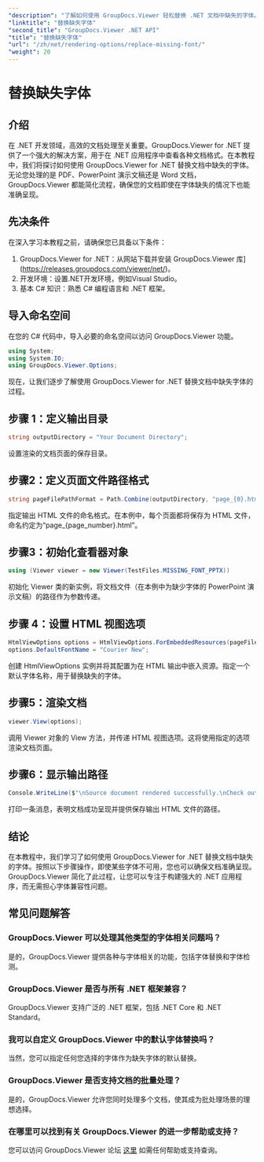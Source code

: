 ```yaml
---
"description": "了解如何使用 GroupDocs.Viewer 轻松替换 .NET 文档中缺失的字体。只需简单几步即可确保渲染准确。"
"linktitle": "替换缺失字体"
"second_title": "GroupDocs.Viewer .NET API"
"title": "替换缺失字体"
"url": "/zh/net/rendering-options/replace-missing-font/"
"weight": 20
---
```


# 替换缺失字体

## 介绍
在 .NET 开发领域，高效的文档处理至关重要。GroupDocs.Viewer for .NET 提供了一个强大的解决方案，用于在 .NET 应用程序中查看各种文档格式。在本教程中，我们将探讨如何使用 GroupDocs.Viewer for .NET 替换文档中缺失的字体。无论您处理的是 PDF、PowerPoint 演示文稿还是 Word 文档，GroupDocs.Viewer 都能简化流程，确保您的文档即使在字体缺失的情况下也能准确呈现。
## 先决条件
在深入学习本教程之前，请确保您已具备以下条件：
1. GroupDocs.Viewer for .NET：从网站下载并安装 GroupDocs.Viewer 库](https://releases.groupdocs.com/viewer/net/)。
2. 开发环境：设置.NET开发环境，例如Visual Studio。
3. 基本 C# 知识：熟悉 C# 编程语言和 .NET 框架。

## 导入命名空间
在您的 C# 代码中，导入必要的命名空间以访问 GroupDocs.Viewer 功能。

```csharp
using System;
using System.IO;
using GroupDocs.Viewer.Options;
```

现在，让我们逐步了解使用 GroupDocs.Viewer for .NET 替换文档中缺失字体的过程。
## 步骤 1：定义输出目录
```csharp
string outputDirectory = "Your Document Directory";
```
设置渲染的文档页面的保存目录。
## 步骤2：定义页面文件路径格式
```csharp
string pageFilePathFormat = Path.Combine(outputDirectory, "page_{0}.html");
```
指定输出 HTML 文件的命名格式。在本例中，每个页面都将保存为 HTML 文件，命名约定为“page_{page_number}.html”。
## 步骤3：初始化查看器对象
```csharp
using (Viewer viewer = new Viewer(TestFiles.MISSING_FONT_PPTX))
```
初始化 Viewer 类的新实例，将文档文件（在本例中为缺少字体的 PowerPoint 演示文稿）的路径作为参数传递。
## 步骤 4：设置 HTML 视图选项
```csharp
HtmlViewOptions options = HtmlViewOptions.ForEmbeddedResources(pageFilePathFormat);
options.DefaultFontName = "Courier New";
```
创建 HtmlViewOptions 实例并将其配置为在 HTML 输出中嵌入资源。指定一个默认字体名称，用于替换缺失的字体。
## 步骤5：渲染文档
```csharp
viewer.View(options);
```
调用 Viewer 对象的 View 方法，并传递 HTML 视图选项。这将使用指定的选项渲染文档页面。
## 步骤6：显示输出路径
```csharp
Console.WriteLine($"\nSource document rendered successfully.\nCheck output in {outputDirectory}.");
```
打印一条消息，表明文档成功呈现并提供保存输出 HTML 文件的路径。

## 结论
在本教程中，我们学习了如何使用 GroupDocs.Viewer for .NET 替换文档中缺失的字体。按照以下步骤操作，即使某些字体不可用，您也可以确保文档准确呈现。GroupDocs.Viewer 简化了此过程，让您可以专注于构建强大的 .NET 应用程序，而无需担心字体兼容性问题。
## 常见问题解答
### GroupDocs.Viewer 可以处理其他类型的字体相关问题吗？
是的，GroupDocs.Viewer 提供各种与字体相关的功能，包括字体替换和字体检测。
### GroupDocs.Viewer 是否与所有 .NET 框架兼容？
GroupDocs.Viewer 支持广泛的 .NET 框架，包括 .NET Core 和 .NET Standard。
### 我可以自定义 GroupDocs.Viewer 中的默认字体替换吗？
当然，您可以指定任何您选择的字体作为缺失字体的默认替换。
### GroupDocs.Viewer 是否支持文档的批量处理？
是的，GroupDocs.Viewer 允许您同时处理多个文档，使其成为批处理场景的理想选择。
### 在哪里可以找到有关 GroupDocs.Viewer 的进一步帮助或支持？
您可以访问 GroupDocs.Viewer 论坛 [这里](https://forum.groupdocs.com/c/viewer/9) 如需任何帮助或支持查询。